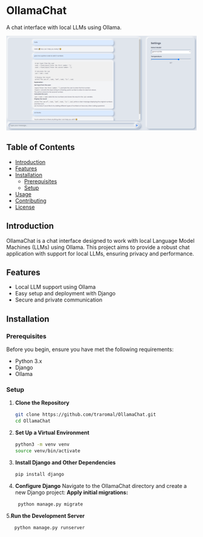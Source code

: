 # OllamaChat

A chat interface with local LLMs using Ollama.

![OllamaChat Screenshot](OLLAMA.PNG)

## Table of Contents
- [Introduction](#introduction)
- [Features](#features)
- [Installation](#installation)
  - [Prerequisites](#prerequisites)
  - [Setup](#setup)
- [Usage](#usage)
- [Contributing](#contributing)
- [License](#license)

## Introduction
OllamaChat is a chat interface designed to work with local Language Model Machines (LLMs) using Ollama. This project aims to provide a robust chat application with support for local LLMs, ensuring privacy and performance.

## Features
- Local LLM support using Ollama
- Easy setup and deployment with Django
- Secure and private communication

## Installation

### Prerequisites
Before you begin, ensure you have met the following requirements:
- Python 3.x
- Django
- Ollama

### Setup

1. **Clone the Repository**
   ```sh
   git clone https://github.com/traromal/OllamaChat.git
   cd OllamaChat
2. **Set Up a Virtual Environment**
   ```sh
   python3 -m venv venv
   source venv/bin/activate
3. **Install Django and Other Dependencies**
   ```sh
   pip install django
4. **Configure Django**
   Navigate to the OllamaChat directory and create a new Django project:
   **Apply initial migrations:**
   ```sh
    python manage.py migrate
 5.**Run the Development Server**
  ```sh
     python manage.py runserver


  

